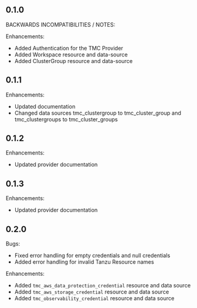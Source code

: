 ## 0.1.0

BACKWARDS INCOMPATIBILITIES / NOTES:

Enhancements:
- Added Authentication for the TMC Provider
- Added Workspace resource and data-source
- Added ClusterGroup resource and data-source

## 0.1.1

Enhancements:
- Updated documentation
- Changed data sources tmc_clustergroup to tmc_cluster_group and tmc_clustergroups to tmc_cluster_groups

## 0.1.2

Enhancements:
- Updated provider documentation

## 0.1.3

Enhancements:
- Updated provider documentation

## 0.2.0

Bugs:
- Fixed error handling for empty credentials and null credentials
- Added error handling for invalid Tanzu Resource names

Enhancements:
- Added `tmc_aws_data_protection_credential` resource and data source
- Added `tmc_aws_storage_credential` resource and data source
- Added `tmc_observability_credential` resource and data source
